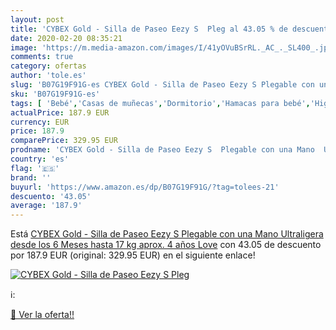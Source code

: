 ```yaml
---
layout: post
title: 'CYBEX Gold - Silla de Paseo Eezy S  Pleg al 43.05 % de descuento'
date: 2020-02-20 08:35:21
image: 'https://m.media-amazon.com/images/I/41yOVuBSrRL._AC_._SL400_.jpg'
comments: true
category: ofertas
author: 'tole.es'
slug: 'B07G19F91G-es CYBEX Gold - Silla de Paseo Eezy S Plegable con una Mano...'
sku: 'B07G19F91G-es'
tags: [ 'Bebé','Casas de muñecas','Dormitorio','Hamacas para bebé','Higiene','Higiene y cuidado','Hogar y cocina','Juguetes','Juguetes y juegos','Kits de higiene','Moldes y bandejas para hielo','Muebles para bebé','Muñecas y accesorios','Seguridad','Utensilios de bar','Utensilios de cocina','Vigilabebés','cybex', ]
actualPrice: 187.9 EUR
currency: EUR
price: 187.9
comparePrice: 329.95 EUR
prodname: 'CYBEX Gold - Silla de Paseo Eezy S  Plegable con una Mano  Ultraligera  desde los 6 Meses hasta 17 kg  aprox. 4 años   Love'
country: 'es'
flag: '🇪🇸'
brand: ''
buyurl: 'https://www.amazon.es/dp/B07G19F91G/?tag=tolees-21'
descuento: '43.05'
average: '187.9'
---
```


Está [CYBEX Gold - Silla de Paseo Eezy S  Plegable con una Mano  Ultraligera  desde los 6 Meses hasta 17 kg  aprox. 4 años   Love](https://www.amazon.es/dp/B07G19F91G/?tag=tolees-21) con 43.05 de descuento por 187.9 EUR (original: 329.95 EUR) en el siguiente enlace!

[![CYBEX Gold - Silla de Paseo Eezy S  Pleg](https://m.media-amazon.com/images/I/41yOVuBSrRL._AC_._SL400_.jpg)](https://www.amazon.es/dp/B07G19F91G/?tag=tolees-21)

ℹ️:


[🛒 Ver la oferta!!](https://www.amazon.es/dp/B07G19F91G/?tag=tolees-21)
